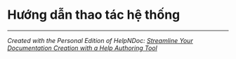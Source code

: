 # Hướng dẫn thao tác hệ thống


***
_Created with the Personal Edition of HelpNDoc: [Streamline Your Documentation Creation with a Help Authoring Tool](<https://www.helpndoc.com>)_
